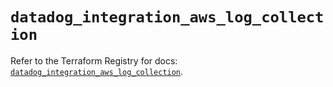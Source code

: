 # `datadog_integration_aws_log_collection`

Refer to the Terraform Registry for docs: [`datadog_integration_aws_log_collection`](https://registry.terraform.io/providers/datadog/datadog/3.53.0/docs/resources/integration_aws_log_collection).

